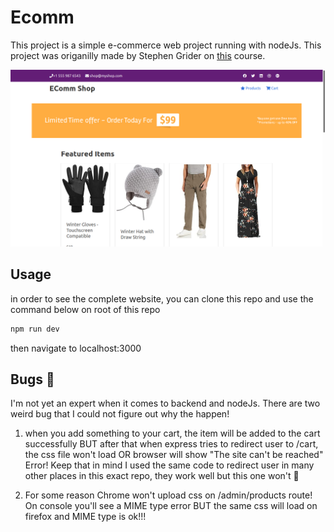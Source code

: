 # Ecomm

This project is a simple e-commerce web project running with nodeJs. This project was origanilly made by Stephen Grider on [this](https://www.udemy.com/course/javascript-beginners-complete-tutorial/) course.

![Website overview](./.github/web-overview.png)

## Usage

in order to see the complete website, you can clone this repo and use the command below on root of this repo

```bash
npm run dev
```

then navigate to localhost:3000

## Bugs :bug:

I'm not yet an expert when it comes to backend and nodeJs. There are two weird bug that I could not figure out why the happen!

1. when you add something to your cart, the item will be added to the cart successfully BUT after that when express tries to redirect user to /cart, the css file won't load OR browser will show "The site can't be reached" Error! Keep that in mind I used the same code to redirect user in many other places in this exact repo, they work well but this one won't :monocle_face:

2. For some reason Chrome won't upload css on /admin/products route! On console you'll see a MIME type error BUT the same css will load on firefox and MIME type is ok!!!
